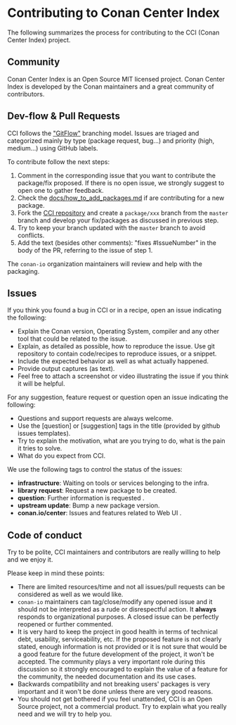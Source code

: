 Contributing to Conan Center Index
==================================

The following summarizes the process for contributing to the CCI (Conan Center Index) project.

Community
---------

Conan Center Index is an Open Source MIT licensed project.
Conan Center Index is developed by the Conan maintainers and a great community of contributors.

Dev-flow & Pull Requests
------------------------

CCI follows the ["GitFlow"](https://datasift.github.io/gitflow/IntroducingGitFlow.html) branching model.
Issues are triaged and categorized mainly by type (package request, bug...) and priority (high, medium...) using GitHub
 labels.

To contribute follow the next steps:

1. Comment in the corresponding issue that you want to contribute the package/fix proposed. If there is no open issue, we strongly suggest
   to open one to gather feedback.
2. Check the [docs/how_to_add_packages.md](docs/how_to_add_packages.md) if are
   contributing for a new package.
3. Fork the [CCI repository](https://github.com/conan-io/conan-center-index) and create a `package/xxx` branch from the `master` branch and develop
   your fix/packages as discussed in previous step.
4. Try to keep your branch updated with the `master` branch to avoid conflicts.
5. Add the text (besides other comments): "fixes #IssueNumber" in the body of the PR, referring to the issue of step 1.

The ``conan-io`` organization maintainers will review and help with the packaging.

Issues
------

If you think you found a bug in CCI or in a recipe, open an issue indicating the following:

- Explain the Conan version, Operating System, compiler and any other tool that could be related to the issue.
- Explain, as detailed as possible, how to reproduce the issue. Use git repository to contain code/recipes to reproduce issues, or a snippet.
- Include the expected behavior as well as what actually happened.
- Provide output captures (as text).
- Feel free to attach a screenshot or video illustrating the issue if you think it will be helpful.

For any suggestion, feature request or question open an issue indicating the following:

- Questions and support requests are always welcome.
- Use the [question] or [suggestion] tags in the title (provided by github issues templates).
- Try to explain the motivation, what are you trying to do, what is the pain it tries to solve.
- What do you expect from CCI.

We use the following tags to control the status of the issues:

- **infrastructure**: Waiting on tools or services belonging to the infra.
- **library request**: Request a new package to be created.
- **question**: Further information is requested .
- **upstream update**: Bump a new package version.
- **conan.io/center**: Issues and features related to Web UI .

Code of conduct
---------------

Try to be polite, CCI maintainers and contributors are really willing to help and we enjoy it.

Please keep in mind these points:

- There are limited resources/time and not all issues/pull requests can be considered as well as we would like.
- ``conan-io`` maintainers can tag/close/modify any opened issue and it should not be interpreted as a rude or disrespectful action. It
  **always** responds to organizational purposes. A closed issue can be perfectly reopened or further commented.
- It is very hard to keep the project in good health in terms of technical debt, usability, serviceability, etc. If the proposed feature is
  not clearly stated, enough information is not provided or it is not sure that would be a good feature for the future development of the project, it won't be accepted. The community plays a very important role during this discussion so it strongly encouraged to
  explain the value of a feature for the community, the needed documentation and its use cases.
- Backwards compatibility and not breaking users' packages is very important and it won't be done unless there are very good reasons.
- You should not get bothered if you feel unattended, CCI is an Open Source project, not a commercial product. Try to explain what you
  really need and we will try to help you.
